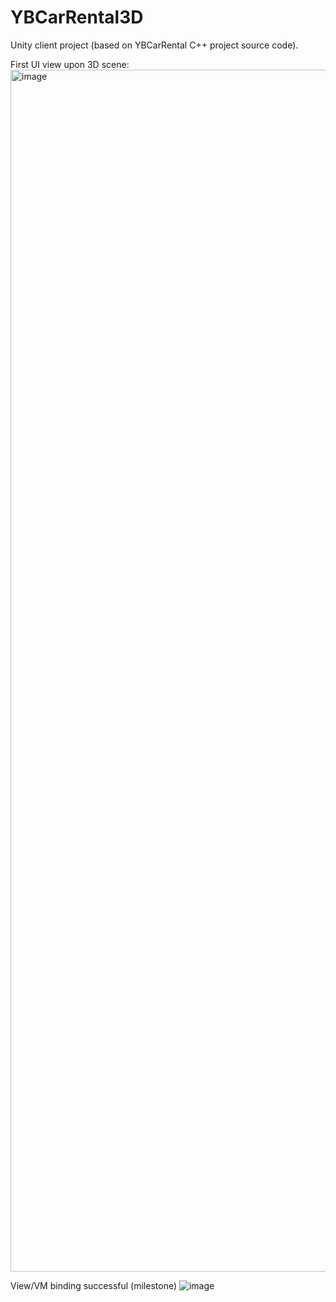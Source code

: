 # YBCarRental3D
Unity client project (based on YBCarRental C++ project source code).

First UI view upon 3D scene:
<img width="1923" alt="image" src="https://github.com/imadyTech/YBCarRental3D/assets/7894361/ecf3e721-3c83-4c74-90ac-b28c162c3358">

View/VM binding successful (milestone)
![image](https://github.com/imadyTech/YBCarRental3D/assets/7894361/bdb4916e-6283-4845-8b68-2d372872f4cc)
